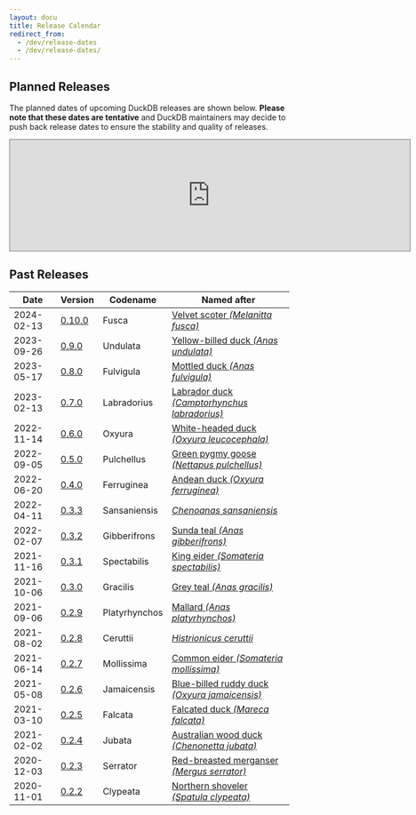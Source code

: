 ```yaml
---
layout: docu
title: Release Calendar
redirect_from:
  - /dev/release-dates
  - /dev/release-dates/
---
```


## Planned Releases

The planned dates of upcoming DuckDB releases are shown below.
**Please note that these dates are tentative** and DuckDB maintainers may decide to push back release dates to ensure the stability and quality of releases.

<iframe src="https://calendar.google.com/calendar/embed?height=200&wkst=2&bgcolor=%23ffffff&ctz=Europe%2FAmsterdam&mode=AGENDA&showCalendars=0&showTz=0&showTabs=1&showPrint=0&showDate=1&showNav=1&showTitle=1&title=DuckDB%20Release%20Calendar&src=Y19ycWo2MGhlbmZudWluNWtsYmF0aTZnOWtmZ0Bncm91cC5jYWxlbmRhci5nb29nbGUuY29t&color=%23795548" style="border:solid 1px #777" width="720" height="200" frameborder="0" scrolling="no"></iframe>

## Past Releases

<div class="narrow_table"></div>

| Date | Version | Codename | Named after |
|--|--|--|--|
| 2024-02-13 | [0.10.0](https://github.com/duckdb/duckdb/releases/tag/v0.10.0) | Fusca | [Velvet scoter _(Melanitta fusca)_](https://en.wikipedia.org/wiki/Velvet_scoter) |
| 2023-09-26 | [0.9.0](https://github.com/duckdb/duckdb/releases/tag/v0.9.0) | Undulata | [Yellow-billed duck _(Anas undulata)_](https://en.wikipedia.org/wiki/Yellow-billed_duck) |
| 2023-05-17 | [0.8.0](https://github.com/duckdb/duckdb/releases/tag/v0.8.0) | Fulvigula | [Mottled duck _(Anas fulvigula)_](https://en.wikipedia.org/wiki/Mottled_duck) |
| 2023-02-13 | [0.7.0](https://github.com/duckdb/duckdb/releases/tag/v0.7.0) | Labradorius | [Labrador duck _(Camptorhynchus labradorius)_](https://en.wikipedia.org/wiki/Labrador_duck) |
| 2022-11-14 | [0.6.0](https://github.com/duckdb/duckdb/releases/tag/v0.6.0) | Oxyura | [White-headed duck _(Oxyura leucocephala)_](https://en.wikipedia.org/wiki/White-headed_duck) |
| 2022-09-05 | [0.5.0](https://github.com/duckdb/duckdb/releases/tag/v0.5.0) | Pulchellus | [Green pygmy goose _(Nettapus pulchellus)_](https://en.wikipedia.org/wiki/Green_pygmy_goose) |
| 2022-06-20 | [0.4.0](https://github.com/duckdb/duckdb/releases/tag/v0.4.0) | Ferruginea | [Andean duck _(Oxyura ferruginea)_](https://en.wikipedia.org/wiki/Andean_duck) |
| 2022-04-11 | [0.3.3](https://github.com/duckdb/duckdb/releases/tag/v0.3.3) | Sansaniensis | [_Chenoanas sansaniensis_](https://species.wikimedia.org/wiki/Chenoanas_sansaniensis) |
| 2022-02-07 | [0.3.2](https://github.com/duckdb/duckdb/releases/tag/v0.3.2) | Gibberifrons | [Sunda teal _(Anas gibberifrons)_](https://en.wikipedia.org/wiki/Sunda_teal) |
| 2021-11-16 | [0.3.1](https://github.com/duckdb/duckdb/releases/tag/v0.3.1) | Spectabilis | [King eider _(Somateria spectabilis)_](https://en.wikipedia.org/wiki/King_eider)  |
| 2021-10-06 | [0.3.0](https://github.com/duckdb/duckdb/releases/tag/v0.3.0) | Gracilis | [Grey teal _(Anas gracilis)_](https://en.wikipedia.org/wiki/Grey_teal) |
| 2021-09-06 | [0.2.9](https://github.com/duckdb/duckdb/releases/tag/v0.2.9) | Platyrhynchos | [Mallard _(Anas platyrhynchos)_](https://en.wikipedia.org/wiki/Mallard) |
| 2021-08-02 | [0.2.8](https://github.com/duckdb/duckdb/releases/tag/v0.2.8) | Ceruttii | [_Histrionicus ceruttii_](https://en.wikipedia.org/wiki/Harlequin_duck#Taxonomy) |
| 2021-06-14 | [0.2.7](https://github.com/duckdb/duckdb/releases/tag/v0.2.7) | Mollissima | [Common eider _(Somateria mollissima)_](https://en.wikipedia.org/wiki/Common_eider) |
| 2021-05-08 | [0.2.6](https://github.com/duckdb/duckdb/releases/tag/v0.2.6) | Jamaicensis | [Blue-billed ruddy duck _(Oxyura jamaicensis)_](https://en.wikipedia.org/wiki/Ruddy_duck) |
| 2021-03-10 | [0.2.5](https://github.com/duckdb/duckdb/releases/tag/v0.2.5) | Falcata | [Falcated duck _(Mareca falcata)_](https://en.wikipedia.org/wiki/Falcated_duck) |
| 2021-02-02 | [0.2.4](https://github.com/duckdb/duckdb/releases/tag/v0.2.4) | Jubata | [Australian wood duck _(Chenonetta jubata)_](https://en.wikipedia.org/wiki/Australian_wood_duck) |
| 2020-12-03 | [0.2.3](https://github.com/duckdb/duckdb/releases/tag/v0.2.3) | Serrator | [Red-breasted merganser _(Mergus serrator)_](https://en.wikipedia.org/wiki/Red-breasted_merganser) |
| 2020-11-01 | [0.2.2](https://github.com/duckdb/duckdb/releases/tag/v0.2.2) | Clypeata | [Northern shoveler _(Spatula clypeata)_](https://en.wikipedia.org/wiki/Northern_shoveler) |
